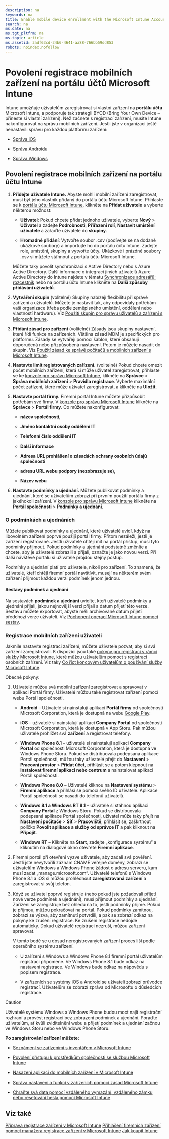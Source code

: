 ```yaml
---
description: na
keywords: na
title: Enable mobile device enrollment with the Microsoft Intune Account Portal
search: na
ms.date: na
ms.tgt_pltfrm: na
ms.topic: article
ms.assetid: 3adf63cd-34b6-4641-aa88-766bb59dd853
robots: noindex,nofollow
---
```

# Povolen&#237; registrace mobiln&#237;ch zař&#237;zen&#237; na port&#225;lu &#250;čtů Microsoft Intune
Intune umožňuje uživatelům zaregistrovat si vlastní zařízení na **portálu účtu** Microsoft Intune, a podporuje tak strategii BYOD (Bring Your Own Device – přineste si vlastní zařízení). Než začnete s registrací zařízení, musíte Intune nakonfigurovat na správu mobilních zařízení. Jestli jste v organizaci ještě nenastavili správu pro každou platformu zařízení:

-   [Správa iOS](http://technet.microsoft.com/library/dn408185.aspx)

-   [Správa Androidu](http://technet.microsoft.com/library/dn764960.aspx)

-   [Správa Windows](http://technet.microsoft.com/library/dn764959.aspx)

## Povolení registrace mobilních zařízení na portálu účtu Intune

1.  **Přidejte uživatele Intune.** 
    Abyste mohli mobilní zařízení zaregistrovat, musí být jeho vlastník přidaný do portálu účtu Microsoft Intune. Přihlaste se k [portálu účtu Microsoft Intune](http://account.manage.microsoft.com), klikněte na **Přidat uživatele** a vyberte některou možnost:

    -   **Uživatel**: Pokud chcete přidat jednoho uživatele, vyberte **Nový** &gt; **Uživatel** a zadejte **Podrobnosti**, **Přiřazení rolí**, **Nastavit umístění uživatele** a zařaďte uživatele do **skupiny**.

    -   **Hromadné přidání**: Vytvořte soubor .csv (podívejte se na dodané ukázkové soubory) a importujte ho do portálu účtu Intune. Zadejte role, umístění, skupiny a vytvořte účty. Ukázkové i prázdné soubory .csv si můžete stáhnout z portálu účtu Microsoft Intune.

    Můžete taky povolit synchronizaci s Active Directory nebo s Azure Active Directory. Další informace o integraci jiných uživatelů Azure Active Directory do Intune najdete v tématu [Synchronizace adresářů: rozcestník](http://go.microsoft.com/fwlink/?LinkId=511540) nebo na portálu účtu Intune klikněte na **Další způsoby přidávání uživatelů**.

2.  **Vytváření skupin**  (volitelné)
    Skupiny nabízejí flexibilitu při správě zařízení a uživatelů. Můžete je nastavit tak, aby odpovídaly potřebám vaší organizace (třeba podle zeměpisného umístění, oddělení nebo vlastností hardwaru).   Viz [Použití skupin pro správu uživatelů a zařízení s Microsoft Intune](../Topic/Use_groups_to_manage_users_and_devices_with_Microsoft_Intune.md).

3.  **Přidání zásad pro zařízení** (volitelné)
    Zásady jsou skupiny nastavení, které řídí funkce na zařízeních. Většina zásad MDM je specifických pro platformu. Zásady se vytvářejí pomocí šablon, které obsahují doporučená nebo přizpůsobená nastavení. Potom je můžete nasadit do skupin. Viz [Použití zásad ke správě počítačů a mobilních zařízení s Microsoft Intune](../Topic/Use_policies_to_manage_computers_and_mobile_devices_with_Microsoft_Intune.md).

4.  **Nastavte limit registrovaných zařízení.** (volitelné) 
    Pokud chcete omezit počet mobilních zařízení, která si může uživatel zaregistrovat, přihlaste se ke [konzole pro správu Microsoft Intune](http://manage.microsoft.com), klikněte na **Správce** &gt; **Správa mobilních zařízení** &gt; **Pravidla registrace**. Vyberte maximální počet zařízení, které může uživatel zaregistrovat, a klikněte na **Uložit**.

5.  **Nastavte portál firmy.**
     Firemní portál Intune můžete přizpůsobit potřebám své firmy. V [konzole pro správu Microsoft Intune](http://manage.microsoft.com) klikněte na **Správce** &gt; **Portál firmy**. Co můžete nakonfigurovat:

    -   **název společnosti,**

    -   **Jméno kontaktní osoby oddělení IT**

    -   **Telefonní číslo oddělení IT**

    -   **Další informace**

    -   **Adresa URL prohlášení o zásadách ochrany osobních údajů společnosti**

    -   **adresu URL webu podpory (nezobrazuje se),**

    -   **Název webu**

6.  **Nastavte podmínky a ujednání.** 
    Můžete publikovat podmínky a ujednání, které se uživatelům zobrazí při prvním použití portálu firmy z jakéhokoli zařízení. V [konzole pro správu Microsoft Intune](http://manage.microsoft.com) klikněte na **Portál společnosti** &gt; **Podmínky a ujednání**.

### <a name="BKMK_TermsAndConditions"></a>O podmínkách a ujednáních
Můžete publikovat podmínky a ujednání, které uživatelé uvidí, když na libovolném zařízení poprvé použijí portál firmy. Přitom nezáleží, jestli je zařízení registrované. Jestli uživatelé chtějí mít na portál přístup, musí tyto podmínky přijmout. Pokud podmínky a ujednání podstatně změníte a chcete, aby je uživatelé zobrazili a přijali, označte je jako novou verzi. Při další návštěvě portálu si uživatelé projdou stejný postup.

Podmínky a ujednání platí pro uživatele, nikoli pro zařízení. To znamená, že uživatelé, kteří chtějí firemní portál navštívit, musejí na některém svém zařízení přijmout každou verzi podmínek jenom jednou.

#### Sestavy podmínek a ujednání
Na sestavách **podmínek a ujednání** uvidíte, kteří uživatelé podmínky a ujednání přijali, jakou nejnovější verzi přijali a datum přijetí této verze. Sestavu můžete exportovat, abyste měli archivované datum přijetí předchozí verze uživateli. Viz [Pochopení operací Microsoft Intune pomocí sestav](../Topic/Understand_Microsoft_Intune_operations_by_using_reports.md).

### Registrace mobilních zařízení uživateli
Jakmile nastavíte registraci zařízení, můžete uživatele pozvat, aby si svá zařízení zaregistrovali. K dispozici jsou také [pokyny pro registraci v rámci služby Microsoft Intune](http://go.microsoft.com/fwlink/?LinkID=534864), které můžou uživatelům pomoct s registrací osobních zařízení.  Viz taky [Co říct koncovým uživatelům o používání služby Microsoft Intune](../Topic/What_to_tell_your_end_users_about_using_Microsoft_Intune.md).

Obecné pokyny:

1.  Uživatelé můžou svá mobilní zařízení zaregistrovat a spravovat v aplikaci Portál firmy. Uživatelé můžou také registrovat zařízení pomocí webu Portál společnosti.

    -   **Android** – Uživatelé si nainstalují aplikaci **Portál firmy** od společnosti Microsoft Corporation, která je dostupná na webu [Google Play](http://go.microsoft.com/fwlink/p/?LinkId=386612).

    -   **iOS** – uživatelé si nainstalují aplikaci **Company Portal** od společnosti Microsoft Corporation, která je dostupná v App Storu. Pak můžou uživatelé prohlížet svá **zařízení** a registrovat telefony.

    -   **Windows Phone 8.1** – uživatelé si nainstalují aplikaci **Company Portal** od společnosti Microsoft Corporation, která je dostupná ve Windows Phone Storu. Pokud se distribuovala podepsaná aplikace Portál společnosti, můžou taky uživatelé přejít do **Nastavení** &gt; **Pracovní prostor** &gt; **Přidat účet**, přihlásit se a potom klepnout na **Instalovat firemní aplikaci nebo centrum** a nainstalovat aplikaci Portál společnosti.

    -   **Windows Phone 8.0**  – Uživatelé kliknou na **Nastavení systému** &gt; **Firemní aplikace** a přihlásí se pomocí svého ID uživatele. Aplikace Portál společnosti se nasadí do telefonů uživatelů.

    -   **Windows 8.1 a Windows RT 8.1** – uživatelé si stáhnou aplikaci **Company Portal** z Windows Storu. Pokud se distribuovala podepsaná aplikace Portál společnosti, uživatel může taky přejít na **Nastavení počítače** &gt; **Síť** &gt; **Pracoviště**, přihlásit se, zaškrtnout políčko **Povolit aplikace a služby od správce IT** a pak kliknout na **Připojit**.

    -   **Windows RT** – Klikněte na **Start**, zadejte „konfigurace systému“ a kliknutím na dialogové okno otevřete **Firemní aplikace**.

2.  Firemní portál při otevření vyzve uživatele, aby zadali svá pověření. Jestli jste nevytvořili záznam CNAME veřejné domény, zobrazí se uživatelům Windows a Windows Phone žádost o adresu serveru, kam musí zadat „manage.microsoft.com“. Uživatelé telefonů s Windows Phone 8.1 a iOS si můžou prohlédnout **zaregistrovaná zařízení** a zaregistrovat si svůj telefon.

3.  Když se uživatel poprvé registruje (nebo pokud jste požadovali přijetí nové verze podmínek a ujednání), musí přijmout podmínky a ujednání. Zařízení se zaregistruje bez ohledu na to, jestli podmínky přijme. Pokud je přijmou, můžou pokračovat na portál. Pokud podmínky zamítnou, zobrazí se výzva, aby zamítnutí potvrdili, a pak se zobrazí odkaz na pokyny ke zrušení registrace. Ke zrušení registrace nedojde automaticky. Dokud uživatelé registraci nezruší, můžou zařízení spravovat.

    V tomto bodě se u dosud neregistrovaných zařízení proces liší podle operačního systému zařízení.

    -   U zařízení s Windows a Windows Phone 8.1 firemní portál uživatelům registraci připomene. Ve Windows Phone 8.1 bude odkaz na nastavení registrace. Ve Windows bude odkaz na nápovědu s popisem registrace.

    -   V zařízeních se systémy iOS a Android se uživateli zobrazí průvodce registrací. Uživatelům se zobrazí zpráva od Microsoftu o důsledcích registrace.

> [!CAUTION]
> Uživatelé systému Windows a Windows Phone budou moct najít registrační rozhraní a provést registraci bez zobrazení podmínek a ujednání. Poraďte uživatelům, ať kvůli zviditelnění webu a přijetí podmínek a ujednání začnou ve Windows Storu nebo ve Windows Phone Storu.

**Po zaregistrování zařízení můžete:**

-   [Seznámení se zařízeními s inventářem v Microsoft Intune](../Topic/Understand_your_devices_with_inventory_in_Microsoft_Intune.md)

-   [Povolení přístupu k prostředkům společnosti se službou Microsoft Intune](../Topic/Enable_access_to_company_resources_with_Microsoft_Intune_-_deleted.md)

-   [Nasazení aplikací do mobilních zařízení v Microsoft Intune](../Topic/Deploy_apps_to_mobile_devices_in_Microsoft_Intune_-_deleted.md)

-   [Správa nastavení a funkcí v zařízeních pomocí zásad Microsoft Intune](../Topic/Manage_settings_and_features_on_your_devices_with_Microsoft_Intune_policies.md)

-   [Chraňte svá data pomocí vzdáleného vymazání, vzdáleného zámku nebo resetování hesla pomocí Microsoft Intune](../Topic/Help_protect_your_data_with_remote_wipe,_remote_lock,_or_passcode_reset_using_Microsoft_Intune.md)

## Viz také
[Příprava registrace zařízení v Microsoft Intune](../Topic/Get_ready_to_enroll_devices_in_Microsoft_Intune.md)
[Přihlášení firemních zařízení pomocí manažera registrace zařízení v Microsoft Intune](../Topic/Enroll_corporate-owned_devices_with_the_Device_Enrollment_Manager_in_Microsoft_Intune.md)
[Jak koupit Intune](http://technet.microsoft.com/library/dn646949.aspx)

